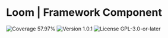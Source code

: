 # Loom | Framework Component

<p>
<!-- Coverage Badge -->
<img src="https://img.shields.io/badge/Coverage-57.97%25-cb9b1c" alt="Coverage 57.97%">
<!-- Version Badge -->
<img src="https://img.shields.io/badge/Version-1.0.1-blue" alt="Version 1.0.1">
<!-- License Badge -->
<img src="https://img.shields.io/badge/License-GPL--3.0--or--later-40adbc" alt="License GPL-3.0-or-later">
</p>